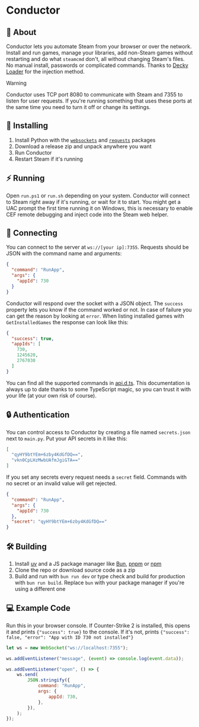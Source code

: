 # Conductor

## 📘 About

Conductor lets you automate Steam from your browser or over the network. Install and run games, manage your libraries,
add non-Steam games without restarting and do what `steamcmd` don't, all without changing Steam's files. No manual
install, passwords or complicated commands. Thanks to [Decky Loader](https://github.com/SteamDeckHomebrew/decky-loader)
for the injection method.

> [!WARNING]
> Conductor uses TCP port 8080 to communicate with Steam and 7355 to listen for user requests. If you're running
> something that uses these ports at the same time you need to turn it off or change its settings.

## 💽 Installing

1. Install Python with the [`websockets`](https://pypi.org/project/websockets/) and [
   `requests`](https://pypi.org/project/requests/) packages
2. Download a release zip and unpack anywhere you want
3. Run Conductor
4. Restart Steam if it's running

## ⚡ Running

Open `run.ps1` or `run.sh` depending on your system. Conductor will connect to Steam right away if it's running, or wait
for it to start. You might get a UAC prompt the first time running it on Windows, this is necessary to enable CEF remote
debugging and inject code into the Steam web helper.

## 🔗 Connecting

You can connect to the server at `ws://[your ip]:7355`. Requests should be JSON with the command name and arguments:

```json
{
  "command": "RunApp",
  "args": {
    "appId": 730
  }
}
```

Conductor will respond over the socket with a JSON object. The `success` property lets you know if the command worked or
not. In case of failure you can get the reason by looking at `error`. When listing installed games with
`GetInstalledGames` the response can look like this:

```json
{
  "success": true,
  "appIds": [
    730,
    1245620,
    2767030
  ]
}
```

You can find all the supported commands in [api.d.ts](./api.d.ts). This documentation is always up to date thanks to
some TypeScript magic, so you can trust it with your life (at your own risk of course).

## 🔒 Authentication

You can control access to Conductor by creating a file named `secrets.json` next to `main.py`. Put your API secrets in
it like this:

```json
[
  "qyHY9btYEm+6zby4KdGfDQ==",
  "vkn0CpLHzMwbUAfmJgiGTA=="
]
```

If you set any secrets every request needs a `secret` field. Commands with no secret or an invalid value will get
rejected.

```json
{
  "command": "RunApp",
  "args": {
    "appId": 730
  },
  "secret": "qyHY9btYEm+6zby4KdGfDQ=="
}
```

## 🛠️ Building

1. Install [uv](https://astral.sh/uv) and a JS package manager like [Bun](https://bun.sh), [pnpm](https://pnpm.io)
   or [npm](https://nodejs.org)
2. Clone the repo or download source code as a zip
3. Build and run with `bun run dev` or type check and build for production with `bun run build`. Replace `bun` with your
   package manager if you're using a different one

## 💻 Example Code

Run this in your browser console. If Counter-Strike 2 is installed, this opens it and prints `{"success": true}` to the
console. If it's not, prints `{"success": false, "error": "App with ID 730 not installed"}`

```javascript
let ws = new WebSocket("ws://localhost:7355");

ws.addEventListener("message", (event) => console.log(event.data));

ws.addEventListener("open", () => {
    ws.send(
        JSON.stringify({
            command: "RunApp",
            args: {
                appId: 730,
            },
        }),
    );
});
```
